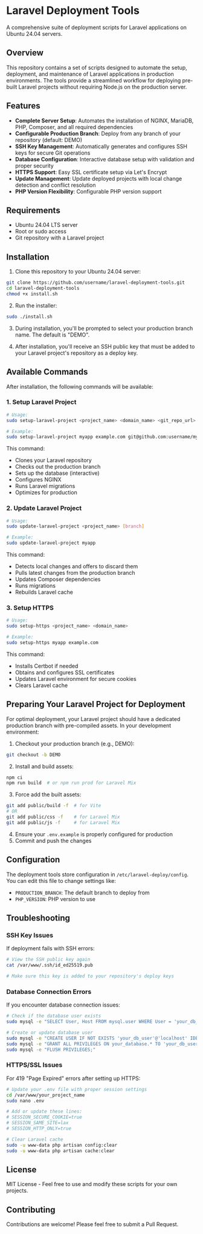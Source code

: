 # Laravel Deployment Tools

A comprehensive suite of deployment scripts for Laravel applications on Ubuntu 24.04 servers.

## Overview

This repository contains a set of scripts designed to automate the setup, deployment, and maintenance of Laravel applications in production environments. The tools provide a streamlined workflow for deploying pre-built Laravel projects without requiring Node.js on the production server.

## Features

- **Complete Server Setup**: Automates the installation of NGINX, MariaDB, PHP, Composer, and all required dependencies
- **Configurable Production Branch**: Deploy from any branch of your repository (default: DEMO)
- **SSH Key Management**: Automatically generates and configures SSH keys for secure Git operations
- **Database Configuration**: Interactive database setup with validation and proper security
- **HTTPS Support**: Easy SSL certificate setup via Let's Encrypt
- **Update Management**: Update deployed projects with local change detection and conflict resolution
- **PHP Version Flexibility**: Configurable PHP version support

## Requirements

- Ubuntu 24.04 LTS server
- Root or sudo access
- Git repository with a Laravel project

## Installation

1. Clone this repository to your Ubuntu 24.04 server:

```bash
git clone https://github.com/username/laravel-deployment-tools.git
cd laravel-deployment-tools
chmod +x install.sh
```

2. Run the installer:

```bash
sudo ./install.sh
```

3. During installation, you'll be prompted to select your production branch name. The default is "DEMO".

4. After installation, you'll receive an SSH public key that must be added to your Laravel project's repository as a deploy key.

## Available Commands

After installation, the following commands will be available:

### 1. Setup Laravel Project

```bash
# Usage:
sudo setup-laravel-project <project_name> <domain_name> <git_repo_url> [branch]

# Example:
sudo setup-laravel-project myapp example.com git@github.com:username/myapp.git
```

This command:
- Clones your Laravel repository
- Checks out the production branch
- Sets up the database (interactive)
- Configures NGINX
- Runs Laravel migrations
- Optimizes for production

### 2. Update Laravel Project

```bash
# Usage:
sudo update-laravel-project <project_name> [branch]

# Example:
sudo update-laravel-project myapp
```

This command:
- Detects local changes and offers to discard them
- Pulls latest changes from the production branch
- Updates Composer dependencies
- Runs migrations
- Rebuilds Laravel cache

### 3. Setup HTTPS

```bash
# Usage:
sudo setup-https <project_name> <domain_name>

# Example:
sudo setup-https myapp example.com
```

This command:
- Installs Certbot if needed
- Obtains and configures SSL certificates
- Updates Laravel environment for secure cookies
- Clears Laravel cache

## Preparing Your Laravel Project for Deployment

For optimal deployment, your Laravel project should have a dedicated production branch with pre-compiled assets. In your development environment:

1. Checkout your production branch (e.g., DEMO):
```bash
git checkout -b DEMO
```

2. Install and build assets:
```bash
npm ci
npm run build  # or npm run prod for Laravel Mix
```

3. Force add the built assets:
```bash
git add public/build -f  # for Vite
# OR
git add public/css -f    # for Laravel Mix
git add public/js -f     # for Laravel Mix
```

4. Ensure your `.env.example` is properly configured for production
5. Commit and push the changes

## Configuration

The deployment tools store configuration in `/etc/laravel-deploy/config`. You can edit this file to change settings like:

- `PRODUCTION_BRANCH`: The default branch to deploy from
- `PHP_VERSION`: PHP version to use

## Troubleshooting

### SSH Key Issues

If deployment fails with SSH errors:
```bash
# View the SSH public key again
cat /var/www/.ssh/id_ed25519.pub

# Make sure this key is added to your repository's deploy keys
```

### Database Connection Errors

If you encounter database connection issues:
```bash
# Check if the database user exists
sudo mysql -e "SELECT User, Host FROM mysql.user WHERE User = 'your_db_user';"

# Create or update database user
sudo mysql -e "CREATE USER IF NOT EXISTS 'your_db_user'@'localhost' IDENTIFIED BY 'your_password';"
sudo mysql -e "GRANT ALL PRIVILEGES ON your_database.* TO 'your_db_user'@'localhost';"
sudo mysql -e "FLUSH PRIVILEGES;"
```

### HTTPS/SSL Issues

For 419 "Page Expired" errors after setting up HTTPS:
```bash
# Update your .env file with proper session settings
cd /var/www/your_project_name
sudo nano .env

# Add or update these lines:
# SESSION_SECURE_COOKIE=true
# SESSION_SAME_SITE=lax
# SESSION_HTTP_ONLY=true

# Clear Laravel cache
sudo -u www-data php artisan config:clear
sudo -u www-data php artisan cache:clear
```

## License

MIT License - Feel free to use and modify these scripts for your own projects.

## Contributing

Contributions are welcome! Please feel free to submit a Pull Request.